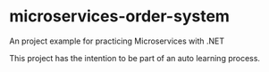 # microservices-order-system

An project example for practicing Microservices with .NET

This project has the intention to be part of an auto learning process.
